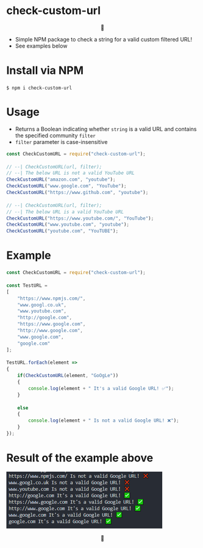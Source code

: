 # check-custom-url

<p align="center">🐜</p>

* Simple NPM package to check a string for a valid custom filtered URL!
* See examples below

# Install via NPM

`$ npm i check-custom-url `

# Usage

- Returns a Boolean indicating whether `string` is a valid URL and contains the specified community `filter`
- `filter` parameter is case-insensitive

```javascript
const CheckCustomURL = require("check-custom-url");

// --| CheckCustomURL(url, filter);
// --| The below URL is not a valid YouTube URL
CheckCustomURL("amazon.com", "youtube");
CheckCustomURL("www.google.com", "YouTube");
CheckCustomURL("https://www.github.com", "youtube");

// --| CheckCustomURL(url, filter);
// --| The below URL is a valid YouTube URL
CheckCustomURL("https://www.youtube.com/", "YouTube");
CheckCustomURL("www.youtube.com", "youtube");
CheckCustomURL("youtube.com", "YouTUBE");
```

# Example

```javascript
const CheckCustomURL = require("check-custom-url");

const TestURL = 
[
    "https://www.npmjs.com/",
    "www.googl.co.uk",
    "www.youtube.com",
    "http://google.com",
    "https://www.google.com",
    "http://www.google.com",
    "www.google.com",
    "google.com"
];

TestURL.forEach(element =>
{
    if(CheckCustomURL(element, "GoOgLe"))
    {
        console.log(element + " It's a valid Google URL! ✅");
    }

    else
    {
        console.log(element + " Is not a valid Google URL! ❌");
    }
});
```

# Result of the example above

![Result](https://github.com/tutyamxx/check-custom-url/blob/master/example.PNG)

<p align="center">🐜</p>
